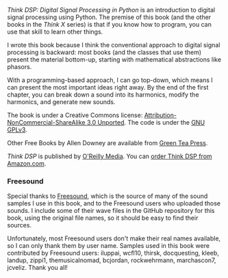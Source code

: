 _Think DSP: Digital Signal Processing in Python_ is an introduction to digital signal processing
using Python.  The premise of this book (and the other books in the _Think X_ series) is that if 
you know how to program, you can use that skill to learn other things.  

I wrote this book because I think the conventional
approach to digital signal processing is backward: most books (and the classes that use them) present
the material bottom-up, starting with mathematical abstractions like phasors.

With a programming-based approach, I can go top-down, which means I can present the most important
ideas right away.  By the end of the first chapter, you can
break down a sound into its harmonics, modify the harmonics, and generate new sounds.

The book is under a Creative Commons license: [Attribution-NonCommercial-ShareAlike 3.0 Unported](http://creativecommons.org/licenses/by-nc-sa/3.0).
The code is under the [GNU GPLv3](http://www.gnu.org/licenses/gpl.html).

Other Free Books by Allen Downey are available from [Green Tea Press](http://greenteapress.com/wp/).

_Think DSP_ is published by [O'Reilly Media](http://shop.oreilly.com/product/0636920044970.do).
You can [order Think DSP from Amazon.com](http://amzn.to/1naaUCN).

### Freesound

Special thanks to [Freesound](http://freesound.org), which is the source of many of the
sound samples I use in this book, and to the Freesound users who
uploaded those sounds.  I include some of their wave files in
the GitHub repository for this book, using the original file
names, so it should be easy to find their sources.

Unfortunately, most Freesound users don't make their real names
available, so I can only thank them by user name.  Samples
used in this book were contributed by Freesound users: iluppai,
wcfl10, thirsk, docquesting, kleeb, landup, zippi1, themusicalnomad,
bcjordan, rockwehrmann, marchascon7, jcveliz.  Thank you all!

